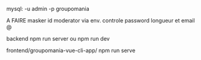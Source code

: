 mysql:
-u admin
-p groupomania

A FAIRE 
masker id moderator via env.
controle password longueur et email @

backend npm run server ou npm run dev

frontend/groupomania-vue-cli-app/  npm run serve